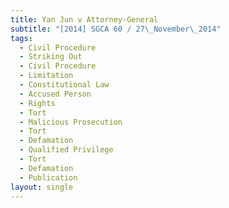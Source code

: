 ```yaml
---
title: Yan Jun v Attorney-General
subtitle: "[2014] SGCA 60 / 27\_November\_2014"
tags:
  - Civil Procedure
  - Striking Out
  - Civil Procedure
  - Limitation
  - Constitutional Law
  - Accused Person
  - Rights
  - Tort
  - Malicious Prosecution
  - Tort
  - Defamation
  - Qualified Privilege
  - Tort
  - Defamation
  - Publication
layout: single
---
```


